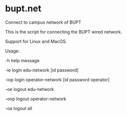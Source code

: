 # bupt.net
Connect to campus network of BUPT

This is the script for connecting the BUPT wired network.

Support for Linux and MacOS.

Usage:

-h      help message

-ie     login edu-network [id password]

-iop    login operator-network [id password operator]

-oe     logout edu-network

-oop    logout operator-network

-oa     logout all
